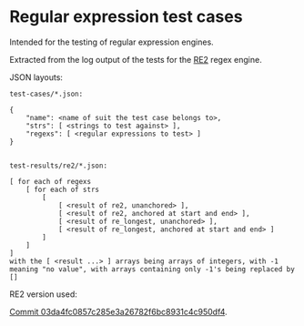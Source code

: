 # Regular expression test cases

Intended for the testing of regular expression engines.

Extracted from the log output of the tests for the [RE2](https://github.com/google/re2) regex engine.

JSON layouts:

```
test-cases/*.json:

{
    "name": <name of suit the test case belongs to>,
    "strs": [ <strings to test against> ],
    "regexs": [ <regular expressions to test> ]
}


test-results/re2/*.json:

[ for each of regexs
    [ for each of strs
        [
            [ <result of re2, unanchored> ],
            [ <result of re2, anchored at start and end> ],
            [ <result of re_longest, unanchored> ],
            [ <result of re_longest, anchored at start and end> ]
        ]
    ]
]
with the [ <result ...> ] arrays being arrays of integers, with -1 meaning "no value", with arrays containing only -1's being replaced by []
```

RE2 version used:

[Commit 03da4fc0857c285e3a26782f6bc8931c4c950df4](https://github.com/google/re2/tree/03da4fc0857c285e3a26782f6bc8931c4c950df4).